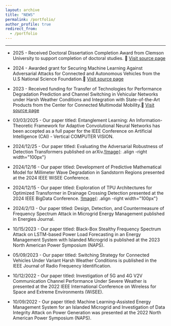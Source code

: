 ```yaml
---
layout: archive
title: "NEWS"
permalink: /portfolio/
author_profile: true
redirect_from:
  - /portfolio
---
```

---


- 2025 - Received Doctoral Dissertation Completion Award from Clemson University to support completion of doctoral studies. 🔗 [Visit source page](https://orcid.org/0000-0002-7396-2572)


- 2024 - Awarded grant for Securing Machine Learning Against Adversarial Attacks for Connected and Autonomous Vehicles from the U.S National Science Foundation.🔗 [Visit source page](https://orcid.org/0000-0002-7396-2572)

- 2023 - Received funding for Transfer of Technologies for Performance Degradation Prediction and Channel Switching in Vehicular Networks under Harsh Weather Conditions and Integration with State-of-the-Art Products from the Center for Connected Multimodal Mobility.🔗 [Visit source page](https://orcid.org/0000-0002-7396-2572)


- 03/03/2025 - Our paper titled: Entanglement Learning: An Information-Theoretic Framework for Adaptive Convolutional Neural Networks has been accepted as a full paper for the IEEE Conference on Artificial Intelligence (CAI) - Vertical COMPUTER VISION.


- 2024/12/25 - Our paper titled: Evaluating the Adversarial Robustness of Detection Transformers published on arXiv.[!Image](../images/paperShow1.jpg){: .align -right width="100px"}

- 2024/12/16 - Our paper titled: Development of Predictive Mathematical Model for Millimeter Wave Degradation in Sandstorm Regions presented at the 2024 IEEE WiSEE Conference.

- 2024/12/15 - Our paper titled: Exploration of TPU Architectures for Optimized Transformer in Drainage Crossing Detection presented at the 2024 IEEE BigData Conference. [!Image](../images/paperShow2.jpg){: .align -right width="100px"}

- 2024/2/13 - Our paper titled: Design, Detection, and Countermeasure of Frequency Spectrum Attack in Microgrid Energy Management published in Energies Journal.

- 10/15/2023 - Our paper titled: Black-Box Stealthy Frequency Spectrum Attack on LSTM-based Power Load Forecasting in an Energy Management System with Islanded Microgrid is published at the 2023 North American Power Symposium (NAPS).


- 05/09/2023 - Our paper titled: Switching Strategy for Connected Vehicles Under Variant Harsh Weather Conditions is published in the IEEE Journal of Radio Frequency Identification.


- 10/12/2022 - Our paper titled: Investigation of 5G and 4G V2V Communication Channel Performance Under Severe Weather is presented at the 2022 IEEE International Conference on Wireless for Space and Extreme Environments (WiSEE).

- 10/09/2022 - Our paper titled: Machine Learning-Assisted Energy Management System for an Islanded Microgrid and Investigation of Data Integrity Attack on Power Generation was presented at the 2022 North American Power Symposium (NAPS).
